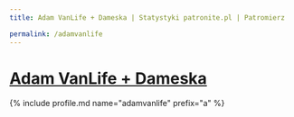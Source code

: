 ```yaml
---
title: Adam VanLife + Dameska | Statystyki patronite.pl | Patromierz

permalink: /adamvanlife
---
```


# [Adam VanLife + Dameska](https://patronite.pl/adamvanlife)

{% include profile.md name="adamvanlife" prefix="a" %}
